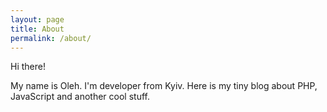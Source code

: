 ```yaml
---
layout: page
title: About
permalink: /about/
---
```


Hi there!

My name is Oleh. I'm developer from Kyiv. Here is my tiny blog about PHP, JavaScript and another cool stuff.

